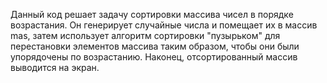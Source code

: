 Данный код решает задачу сортировки массива чисел в порядке возрастания. Он генерирует случайные числа и помещает их в 
массив mas, затем использует алгоритм сортировки "пузырьком" для перестановки элементов массива таким образом, чтобы они
были упорядочены по возрастанию. Наконец, отсортированный массив выводится на экран.